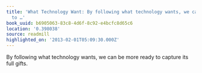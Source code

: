 ```yaml
---
title: 'What Technology Want: By following what technology wants, we can be more ready
  to …'
book_uuid: b6905063-83c8-4d6f-8c92-e4bcfc8d65c6
location: '0.398038'
source: readmill
highlighted_on: '2013-02-01T05:09:30.000Z'
---
```


By following what technology wants, we can be more ready to capture its full gifts.